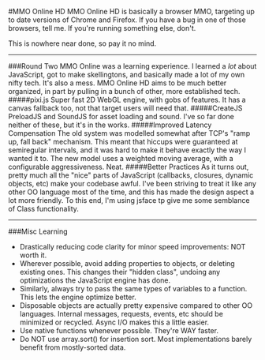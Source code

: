 #MMO Online HD
MMO Online HD is basically a browser MMO, targeting up to date versions of Chrome and Firefox. If you have a bug in one of those browsers, tell me. If you're running something else, don't.

This is nowhere near done, so pay it no mind.

---
###Round Two 
MMO Online was a learning experience. I learned a *lot* about JavaScript, got to make skellingtons, and basically made a lot of my own nifty tech. It's also a mess. MMO Online HD aims to be much better organized, in part by pulling in a bunch of other, more established tech.
#####pixi.js
Super fast 2D WebGL engine, with gobs of features. It has a canvas fallback too, not that target users will need that.
#####CreateJS
PreloadJS and SoundJS for asset loading and sound. I've so far done neither of these, but it's in the works.
#####Improved Latency Compensation
The old system was modelled somewhat after TCP's "ramp up, fall back" mechanism. This meant that hiccups were guaranteed at semiregular intervals, and it was hard to make it behave exactly the way I wanted it to. The new model uses a weighted moving average, with a configurable aggressiveness. Neat.
#####Better Practices
As it turns out, pretty much all the "nice" parts of JavaScript (callbacks, closures, dynamic objects, etc) make your codebase awful. I've been striving to treat it like any other OO language most of the time, and this has made the design aspect a lot more friendly. To this end, I'm using jsface tp give me some semblance of Class functionality.

---
###Misc Learning
* Drastically reducing code clarity for minor speed improvements: NOT worth it.
* Wherever possible, avoid adding properties to objects, or deleting existing ones. This changes their "hidden class", undoing any optimizations the JavaScript engine has done.
* Similarly, always try to pass the same types of variables to a function. This lets the engine optimize better.
* Disposable objects are actually pretty expensive compared to other OO languages. Internal messages, requests, events, etc should be minimized or recycled. Async I/O makes this a little easier.
* Use native functions whenever possible. They're WAY faster.
* Do NOT use array.sort() for insertion sort. Most implementations barely benefit from mostly-sorted data.
